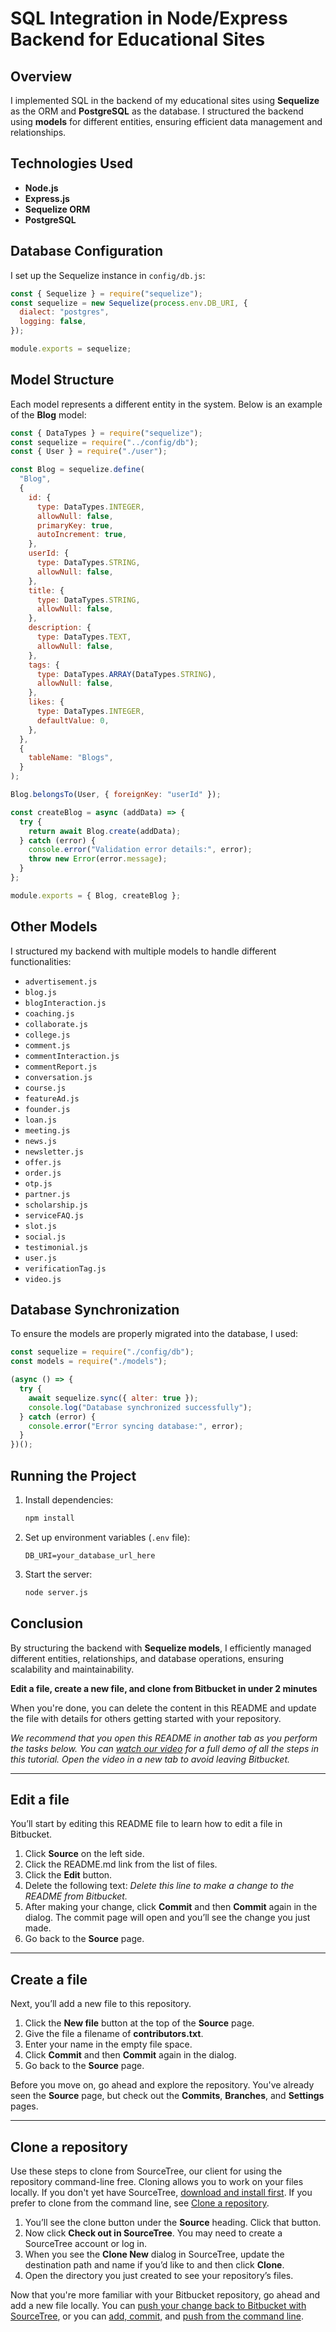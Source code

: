 # SQL Integration in Node/Express Backend for Educational Sites

## Overview
I implemented SQL in the backend of my educational sites using **Sequelize** as the ORM and **PostgreSQL** as the database. I structured the backend using **models** for different entities, ensuring efficient data management and relationships.

## Technologies Used
- **Node.js**
- **Express.js**
- **Sequelize ORM**
- **PostgreSQL**

## Database Configuration
I set up the Sequelize instance in `config/db.js`:

```javascript
const { Sequelize } = require("sequelize");
const sequelize = new Sequelize(process.env.DB_URI, {
  dialect: "postgres",
  logging: false,
});

module.exports = sequelize;
```

## Model Structure
Each model represents a different entity in the system. Below is an example of the **Blog** model:

```javascript
const { DataTypes } = require("sequelize");
const sequelize = require("../config/db");
const { User } = require("./user");

const Blog = sequelize.define(
  "Blog",
  {
    id: {
      type: DataTypes.INTEGER,
      allowNull: false,
      primaryKey: true,
      autoIncrement: true,
    },
    userId: {
      type: DataTypes.STRING,
      allowNull: false,
    },
    title: {
      type: DataTypes.STRING,
      allowNull: false,
    },
    description: {
      type: DataTypes.TEXT,
      allowNull: false,
    },
    tags: {
      type: DataTypes.ARRAY(DataTypes.STRING),
      allowNull: false,
    },
    likes: {
      type: DataTypes.INTEGER,
      defaultValue: 0,
    },
  },
  {
    tableName: "Blogs",
  }
);

Blog.belongsTo(User, { foreignKey: "userId" });

const createBlog = async (addData) => {
  try {
    return await Blog.create(addData);
  } catch (error) {
    console.error("Validation error details:", error);
    throw new Error(error.message);
  }
};

module.exports = { Blog, createBlog };
```

## Other Models
I structured my backend with multiple models to handle different functionalities:

- `advertisement.js`
- `blog.js`
- `blogInteraction.js`
- `coaching.js`
- `collaborate.js`
- `college.js`
- `comment.js`
- `commentInteraction.js`
- `commentReport.js`
- `conversation.js`
- `course.js`
- `featureAd.js`
- `founder.js`
- `loan.js`
- `meeting.js`
- `news.js`
- `newsletter.js`
- `offer.js`
- `order.js`
- `otp.js`
- `partner.js`
- `scholarship.js`
- `serviceFAQ.js`
- `slot.js`
- `social.js`
- `testimonial.js`
- `user.js`
- `verificationTag.js`
- `video.js`

## Database Synchronization
To ensure the models are properly migrated into the database, I used:

```javascript
const sequelize = require("./config/db");
const models = require("./models");

(async () => {
  try {
    await sequelize.sync({ alter: true });
    console.log("Database synchronized successfully");
  } catch (error) {
    console.error("Error syncing database:", error);
  }
})();
```

## Running the Project
1. Install dependencies:
   ```sh
   npm install
   ```
2. Set up environment variables (`.env` file):
   ```env
   DB_URI=your_database_url_here
   ```
3. Start the server:
   ```sh
   node server.js
   ```

## Conclusion
By structuring the backend with **Sequelize models**, I efficiently managed different entities, relationships, and database operations, ensuring scalability and maintainability.





**Edit a file, create a new file, and clone from Bitbucket in under 2 minutes**

When you're done, you can delete the content in this README and update the file with details for others getting started with your repository.

*We recommend that you open this README in another tab as you perform the tasks below. You can [watch our video](https://youtu.be/0ocf7u76WSo) for a full demo of all the steps in this tutorial. Open the video in a new tab to avoid leaving Bitbucket.*

---

## Edit a file

You’ll start by editing this README file to learn how to edit a file in Bitbucket.

1. Click **Source** on the left side.
2. Click the README.md link from the list of files.
3. Click the **Edit** button.
4. Delete the following text: *Delete this line to make a change to the README from Bitbucket.*
5. After making your change, click **Commit** and then **Commit** again in the dialog. The commit page will open and you’ll see the change you just made.
6. Go back to the **Source** page.

---

## Create a file

Next, you’ll add a new file to this repository.

1. Click the **New file** button at the top of the **Source** page.
2. Give the file a filename of **contributors.txt**.
3. Enter your name in the empty file space.
4. Click **Commit** and then **Commit** again in the dialog.
5. Go back to the **Source** page.

Before you move on, go ahead and explore the repository. You've already seen the **Source** page, but check out the **Commits**, **Branches**, and **Settings** pages.

---

## Clone a repository

Use these steps to clone from SourceTree, our client for using the repository command-line free. Cloning allows you to work on your files locally. If you don't yet have SourceTree, [download and install first](https://www.sourcetreeapp.com/). If you prefer to clone from the command line, see [Clone a repository](https://confluence.atlassian.com/x/4whODQ).

1. You’ll see the clone button under the **Source** heading. Click that button.
2. Now click **Check out in SourceTree**. You may need to create a SourceTree account or log in.
3. When you see the **Clone New** dialog in SourceTree, update the destination path and name if you’d like to and then click **Clone**.
4. Open the directory you just created to see your repository’s files.

Now that you're more familiar with your Bitbucket repository, go ahead and add a new file locally. You can [push your change back to Bitbucket with SourceTree](https://confluence.atlassian.com/x/iqyBMg), or you can [add, commit,](https://confluence.atlassian.com/x/8QhODQ) and [push from the command line](https://confluence.atlassian.com/x/NQ0zDQ).
